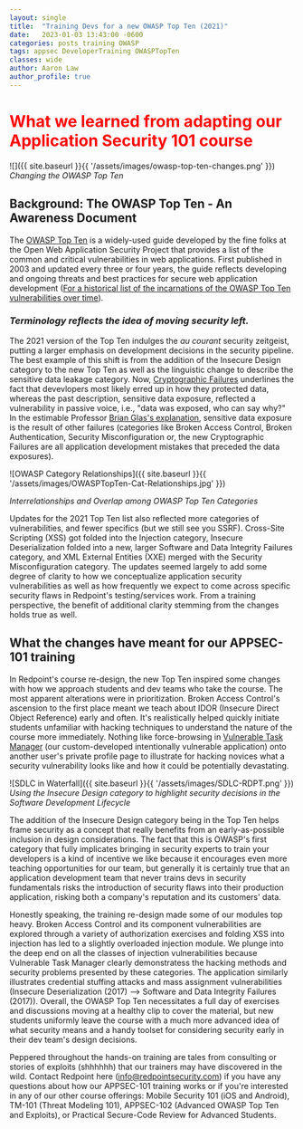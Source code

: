 ```yaml
---
layout: single
title:  "Training Devs for a new OWASP Top Ten (2021)"
date:   2023-01-03 13:43:00 -0600
categories: posts training OWASP
tags: appsec DeveloperTraining OWASPTopTen 
classes: wide
author: Aaron Law
author_profile: true
---
```

# <span style="color:red">What we learned from adapting our Application Security 101 course</span>

![]({{ site.baseurl }}{{ '/assets/images/owasp-top-ten-changes.png' }})
_Changing the OWASP Top Ten_

## Background: The OWASP Top Ten - An Awareness Document

The [OWASP Top Ten](https://owasp.org/Top10/) is a widely-used guide developed by the fine folks at the Open Web Application Security Project that provides a list of the common and critical vulnerabilities in web applications. First published in 2003 and updated every three or four years, the guide  reflects developing and ongoing threats and best practices for secure web application development ([For a  historical list of the incarnations of the OWASP Top Ten vulnerabilities over time](https://www.hahwul.com/cullinan/history-of-owasp-top-10/)).

### _Terminology reflects the idea of moving security left._ 
The 2021 version of the Top Ten indulges the _au courant_ security zeitgeist, putting a larger emphasis on development decisions in the security pipeline. The best example of this shift is from the addition of the Insecure Design category to the new Top Ten as well as the linguistic change to describe the sensitive data leakage category. Now, [Cryptographic Failures](https://owasp.org/Top10/A02_2021-Cryptographic_Failures/) underlines the fact that devevlopers most likely erred up in how they protected data, whereas the past description, sensitive data exposure, reflected a vulnerability in passive voice, i.e., "data was exposed, who can say why?" In the estimable Professor [Brian Glas's explanation](https://youtu.be/nq-Igdk0o7s?t=717), sensitive data exposure is the result of other failures (categories like Broken Access Control, Broken Authentication, Security Misconfiguration or, the new Cryptographic Failures are all application development mistakes that preceded the data exposures).

![OWASP Category Relationships]({{ site.baseurl }}{{ '/assets/images/OWASPTopTen-Cat-Relationships.jpg' }})

_Interrelationships and Overlap among OWASP Top Ten Categories_

Updates for the 2021 Top Ten list also reflected more categories of vulnerabilities, and fewer specifics (but we still see you SSRF). Cross-Site Scripting (XSS) got folded into the Injection category, Insecure Deserialization folded into a new, larger Software and Data Integrity Failures category, and XML External Entities (XXE) merged with the Security Misconfiguration category. The updates seemed largely to add some degree of clarity to how we conceptualize application security vulnerabilities as well as how frequently we expect to come across specific security flaws in Redpoint's testing/services work. From a training perspective, the benefit of additional clarity stemming from the changes holds true as well.

## What the changes have meant for our APPSEC-101 training

In Redpoint's course re-design, the new Top Ten inspired some changes with how we approach students and dev teams who take the course. The most apparent alterations were in prioritization. Broken Access Control's ascension to the first place meant we teach about IDOR (Insecure Direct Object Reference) early and often. It's realistically helped quickly initiate students unfamiliar with hacking techniques to understand the nature of the course more immediately. Nothing like force-browsing in [Vulnerable Task Manager](https://github.com/redpointsec/vtm) (our custom-developed intentionally vulnerable application) onto another user's private profile page to illustrate for hacking novices what a security vulnerability looks like and how it could be potentially devastating. 

![SDLC in Waterfall]({{ site.baseurl }}{{ '/assets/images/SDLC-RDPT.png' }})
_Using the Insecure Design category to highlight security decisions in the Software Development Lifecycle_

The addition of the Insecure Design category being in the Top Ten helps frame security as a concept that really benefits from an early-as-possible inclusion in design considerations. The fact that this is OWASP's first category that fully implicates bringing in security experts to train your developers is a kind of incentive we like because it encourages even more teaching opportunities for our team, but generally it is certainly true that an application development team that never trains devs in security fundamentals risks the introduction of security flaws into their production application, risking both a company's reputation and its customers' data.

Honestly speaking, the training re-design made some of our modules top heavy. Broken Access Control and its component vulnerabilities are explored through a variety of authorization exercises and folding XSS into injection has led to a slightly overloaded injection module. We plunge into the deep end on all the classes of injection vulnerabilities because Vulnerable Task Manager clearly demonstratess the hacking methods and security problems presented by these categories. The application similarly illustrates credential stuffing attacks and mass assignment vulnerabilities (Insecure Deserialization (2017) --> Software and Data Integrity Failures (2017)). Overall, the OWASP Top Ten necessitates a full day of exercises and discussions moving at a healthy clip to cover the material, but new students uniformly leave the course with a much more advanced idea of what security means and a handy toolset for considering security early in their dev team's design decisions. 

Peppered throughout the hands-on training are tales from consulting or stories of exploits (shhhhhh) that our trainers may have discovered in the wild. Contact Redpoint here (info@redpointsecurity.com) if you have any questions about how our APPSEC-101 training works or if you're interested in any of our other course offerings: Mobile Security 101 (iOS and Android), TM-101 (Threat Modeling 101), APPSEC-102 (Advanced OWASP Top Ten and Exploits), or Practical Secure-Code Review for Advanced Students.